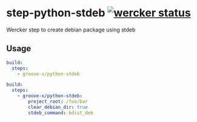 # step-python-stdeb [![wercker status](https://app.wercker.com/status/a8a4335fc0088713d10306ec5e10e66d/s "wercker status")](https://app.wercker.com/project/bykey/a8a4335fc0088713d10306ec5e10e66d)

Wercker step to create debian package using stdeb

## Usage

```yaml
build:
  steps:
    - groove-x/python-stdeb
```

```yaml
build:
  steps:
    - groove-x/python-stdeb:
        project_root: /foo/bar
        clear_debian_dir: true
        stdeb_command: bdist_deb
```
